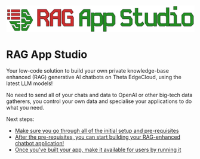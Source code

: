 <p align="center">
  <img src="./images/rag_app_studio_logo.png" width="1000px" alt="Logo">
</p>

# RAG App Studio

Your low-code solution to build your own private knowledge-base enhanced (RAG) generative AI chatbots on Theta EdgeCloud, using the latest LLM models!

No need to send all of your chats and data to OpenAI or other big-tech data gatherers, you control your own data and specialise your applications to do what you need.

Next steps:
* [Make sure you go through all of the initial setup and pre-requisites](./pre-requisites.md)
* [After the pre-requisites, you can start building your RAG-enhanced chatbot application!](./building.md)
* [Once you've built your app, make it available for users by running it](./running.md)



